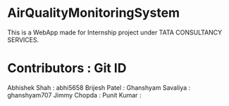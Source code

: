 # AirQualityMonitoringSystem
This is a WebApp made for Internship project under TATA CONSULTANCY SERVICES.

# Contributors : Git ID
Abhishek Shah : abhi5658
Brijesh Patel : 
Ghanshyam Savaliya : ghanshyam707
Jimmy Chopda : 
Punit Kumar : 
